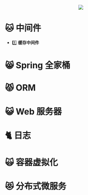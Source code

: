 <p align="center"><img src="https://image-ref.oss-cn-shanghai.aliyuncs.com/static/%E5%AD%A6%E4%B9%A0_%E5%8D%9A%E5%AE%A2%E5%BA%95%E9%83%A8%E4%BD%BF%E7%94%A8.png"></p>

# :cat: **中间件**​

- :one: **缓存中间件**​

    

# :smile_cat: **Spring 全家桶**



# :pouting_cat: **ORM**​



# :smiley_cat: ​**Web 服务器**



# :cat2: **日志**



# :scream_cat: **容器虚拟化**



# :heart_eyes_cat: **分布式微服务**


